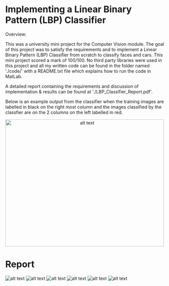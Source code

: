 # Implementing a Linear Binary Pattern (LBP) Classifier 

Overview:

This was a university mini project for the Computer Vision module. The goal of this project was to satisfy the requirements and to implement a Linear Binary Pattern (LBP) Classifier from scratch to classify faces and cars.
This mini project scored a mark of 100/100. No third party libraries were used in this project and all my written code can be found in the folder named './code/' with a README.txt file which explains how to run the code in MatLab.

A detailed report containing the requirements and discussion of implementation & results can be found at './LBP_Classifier_Report.pdf'.

Below is an example output from the classifier when the training images are labelled in black on the right most column and the images classified by the classfier are on the  2 columns on the left labelled in red.

<img src="https://github.com/HarrishanSK/LBP_Classifier/blob/master/Images/example1.png" alt="alt text" width="500" height="400" style="text-align:center" >

# Report
<img src="https://github.com/HarrishanSK/LBP_Classifier/blob/master/Images/page1.png" alt="alt text">
<img src="https://github.com/HarrishanSK/LBP_Classifier/blob/master/Images/page2.png" alt="alt text">
<img src="https://github.com/HarrishanSK/LBP_Classifier/blob/master/Images/page3.png" alt="alt text">
<img src="https://github.com/HarrishanSK/LBP_Classifier/blob/master/Images/page4.png" alt="alt text">
<img src="https://github.com/HarrishanSK/LBP_Classifier/blob/master/Images/page5.png" alt="alt text">
<img src="https://github.com/HarrishanSK/LBP_Classifier/blob/master/Images/page6.png" alt="alt text">





